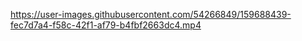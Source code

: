 

https://user-images.githubusercontent.com/54266849/159688439-fec7d7a4-f58c-42f1-af79-b4fbf2663dc4.mp4

